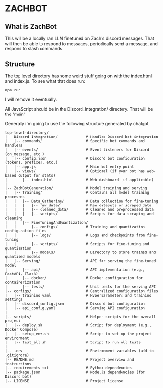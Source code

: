# ZACHBOT

## What is ZachBot

This will be a locally ran LLM finetuned on Zach's discord messages. That will then be able to respond to messages, periodically send a message, and respond to slash commands

## Structure

The top level directory has some weird stuff going on with the index.html and index.js. To see what that does run:

```bash
npm run
```

I will remove it eventually.

All JavaScript should be in the Discord_Integration/ directory. That will be the 'main'

Generally i'm going to use the following structure generated by chatgpt

```plaintext
top-level-directory/
|-- Discord-Integration/             # Handles Discord bot integration
|   |-- commands/                    # Specific bot commands and handlers
|   |-- events/                      # Event listeners for Discord (on_message, etc.)
|   |-- config.json                  # Discord bot configuration (tokens, prefixes, etc.)
|   |-- app.js                       # Main bot entry point
|   |-- views/                       # Optional (if your bot has web-based output for stats)
|       |-- index.html               # Web dashboard (if applicable)
|
|-- ZachBotGeneration/               # Model training and serving
|   |-- Training/                    # Contains all model training processes
|   |   |-- Data_Gathering/          # Data collection for fine-tuning
|   |   |   |-- raw_data/            # Raw datasets or scraped data
|   |   |   |-- cleaned_data/        # Cleaned and preprocessed data
|   |   |   |-- scripts/             # Scripts for data scraping and cleaning
|   |   |-- FineTuningAndQuantization/
|   |       |-- configs/             # Training and quantization configuration files
|   |       |-- logs/                # Logs and checkpoints from fine-tuning
|   |       |-- scripts/             # Scripts for fine-tuning and quantization
|   |       |-- models/              # Directory to store trained and quantized models
|   |-- Serving/                     # API for serving the fine-tuned model
|       |-- api/                     # API implementation (e.g., FastAPI, Flask)
|       |-- docker/                  # Docker configuration for containerization
|       |-- tests/                   # Unit tests for the serving API
|-- configs/                         # Centralized configuration files
|   |-- training.yaml                # Hyperparameters and training settings
|   |-- discord_config.json          # Discord bot configuration
|   |-- api_config.yaml              # Serving API configuration
|
|-- scripts/                         # Helper scripts for the overall project
|   |-- deploy.sh                    # Script for deployment (e.g., Docker Compose)
|   |-- setup_env.sh                 # Script to set up the project environment
|   |-- test_all.sh                  # Script to run all tests
|
|-- .env                             # Environment variables (add to .gitignore)
|-- README.md                        # Project overview and instructions
|-- requirements.txt                 # Python dependencies
|-- package.json                     # Node.js dependencies (for Discord bot)
|-- LICENSE                          # Project license
```
